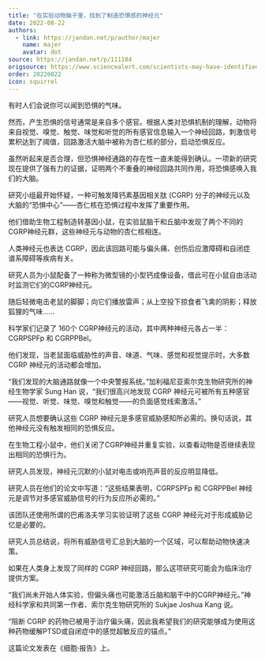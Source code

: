 ```yaml
---
title: "在实验动物脑子里，找到了制造恐惧感的神经元"
date: 2022-08-22
authors:
  - link: https://jandan.net/p/author/majer
    name: majer
    avatar: dot
source: https://jandan.net/p/111184
origsource: https://www.sciencealert.com/scientists-may-have-identified-the-neurons-that-give-birth-to-fear
order: 20220822
icon: squirrel
---
```


有时人们会说你可以闻到恐惧的气味。

然而，产生恐惧的信号通常是来自多个感官。根据人类对恐惧机制的理解，动物将来自视觉、嗅觉、触觉、味觉和听觉的所有感官信息输入一个神经回路，刺激信号累积达到了阈值，回路激活大脑中被称为杏仁核的部分，启动恐惧反应。

虽然听起来是否合理，但恐惧神经通路的存在性一直未能得到确认。一项新的研究现在提供了强有力的证据，证明两个不重叠的神经回路共同作用，将恐惧感唤入我们的大脑。

研究小组最开始怀疑，一种可触发降钙素基因相关肽 (CGRP) 分子的神经元以及大脑的“恐惧中心”——杏仁核在恐惧过程中发挥了重要作用。

他们借助生物工程制造转基因小鼠，在实验鼠脑干和丘脑中发现了两个不同的CGRP神经元群，这些神经元与动物的杏仁核相连。

人类神经元也表达 CGRP，因此该回路可能与偏头痛、创伤后应激障碍和自闭症谱系障碍等疾病有关。

研究人员为小鼠配备了一种称为微型镜的小型钙成像设备，借此可在小鼠自由活动时监测它们的CGRP神经元。

随后轻微电击老鼠的脚脚；向它们播放雷声；从上空投下掠食者飞禽的阴影；释放狐狸的气味……

科学家们记录了 160个 CGRP神经元的活动，其中两种神经元各占一半：CGRPSPFp 和 CGRPPBel。

他们发现，当老鼠面临威胁性的声音、味道、气味、感觉和视觉提示时，大多数 CGRP 神经元的活动都会增加。

“我们发现的大脑通路就像一个中央警报系统。”加利福尼亚索尔克生物研究所的神经生物学家 Sung Han 说，“我们很高兴地发现 CGRP 神经元可被所有五种感官——视觉、听觉、味觉、嗅觉和触觉——的负面感觉线索激活。”

研究人员想要确认这些 CGRP 神经元是多感官威胁感知所必需的。换句话说，其他神经元没有触发相同的恐惧反应。

在生物工程小鼠中，他们关闭了CGRP神经并重复实验，以查看动物是否继续表现出相同的恐惧行为。

研究人员发现，神经元沉默的小鼠对电击或响亮声音的反应明显降低。

研究人员在他们的论文中写道：“这些结果表明，CGRPSPFp 和 CGRPPBel 神经元是调节对多感官威胁信号的行为反应所必需的。”

该团队还使用所谓的巴甫洛夫学习实验证明了这些 CGRP 神经元对于形成威胁记忆是必要的。

研究人员总结说，将所有威胁信号汇总到大脑的一个区域，可以帮助动物快速决策。

如果在人类身上发现了同样的 CGRP 神经回路，那么这项研究可能会为临床治疗提供方案。

“我们尚未开始人体实验，但偏头痛也可能激活丘脑和脑干中的CGRP神经元。”神经科学家和共同第一作者、索尔克生物研究所的 Sukjae Joshua Kang 说。

“阻断 CGRP 的药物已被用于治疗偏头痛，因此我希望我们的研究能够成为使用这种药物缓解PTSD或自闭症中的感觉超敏反应的锚点。”

这篇论文发表在《细胞·报告》上。